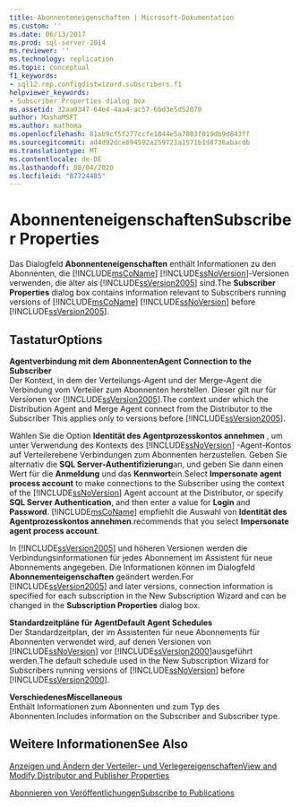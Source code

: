 ```yaml
---
title: Abonnenteneigenschaften | Microsoft-Dokumentation
ms.custom: ''
ms.date: 06/13/2017
ms.prod: sql-server-2014
ms.reviewer: ''
ms.technology: replication
ms.topic: conceptual
f1_keywords:
- sql12.rep.configdistwizard.subscribers.f1
helpviewer_keywords:
- Subscriber Properties dialog box
ms.assetid: 32aa0347-64e4-4aa4-ac57-6bd3e5d52070
author: MashaMSFT
ms.author: mathoma
ms.openlocfilehash: 81ab9cf5f277ccfe1044e5a7083f019db9d843ff
ms.sourcegitcommit: ad4d92dce894592a259721a1571b1d8736abacdb
ms.translationtype: MT
ms.contentlocale: de-DE
ms.lasthandoff: 08/04/2020
ms.locfileid: "87724485"
---
```

# <a name="subscriber-properties"></a><span data-ttu-id="5b89a-102">Abonnenteneigenschaften</span><span class="sxs-lookup"><span data-stu-id="5b89a-102">Subscriber Properties</span></span>
  <span data-ttu-id="5b89a-103">Das Dialogfeld **Abonnenteneigenschaften** enthält Informationen zu den Abonnenten, die [!INCLUDE[msCoName](../../includes/msconame-md.md)] [!INCLUDE[ssNoVersion](../../includes/ssnoversion-md.md)]-Versionen verwenden, die älter als [!INCLUDE[ssVersion2005](../../includes/ssversion2005-md.md)] sind.</span><span class="sxs-lookup"><span data-stu-id="5b89a-103">The **Subscriber Properties** dialog box contains information relevant to Subscribers running versions of [!INCLUDE[msCoName](../../includes/msconame-md.md)] [!INCLUDE[ssNoVersion](../../includes/ssnoversion-md.md)] before [!INCLUDE[ssVersion2005](../../includes/ssversion2005-md.md)].</span></span>  
  
## <a name="options"></a><span data-ttu-id="5b89a-104">Tastatur</span><span class="sxs-lookup"><span data-stu-id="5b89a-104">Options</span></span>  
 <span data-ttu-id="5b89a-105">**Agentverbindung mit dem Abonnenten**</span><span class="sxs-lookup"><span data-stu-id="5b89a-105">**Agent Connection to the Subscriber**</span></span>  
 <span data-ttu-id="5b89a-106">Der Kontext, in dem der Verteilungs-Agent und der Merge-Agent die Verbindung vom Verteiler zum Abonnenten herstellen. Dieser gilt nur für Versionen vor [!INCLUDE[ssVersion2005](../../includes/ssversion2005-md.md)].</span><span class="sxs-lookup"><span data-stu-id="5b89a-106">The context under which the Distribution Agent and Merge Agent connect from the Distributor to the Subscriber This applies only to versions before [!INCLUDE[ssVersion2005](../../includes/ssversion2005-md.md)].</span></span>  
  
 <span data-ttu-id="5b89a-107">Wählen Sie die Option **Identität des Agentprozesskontos annehmen** , um unter Verwendung des Kontexts des [!INCLUDE[ssNoVersion](../../includes/ssnoversion-md.md)] -Agent-Kontos auf Verteilerebene Verbindungen zum Abonnenten herzustellen. Geben Sie alternativ die **SQL Server-Authentifizierung**an, und geben Sie dann einen Wert für die **Anmeldung** und das **Kennwort**ein.</span><span class="sxs-lookup"><span data-stu-id="5b89a-107">Select **Impersonate agent process account** to make connections to the Subscriber using the context of the [!INCLUDE[ssNoVersion](../../includes/ssnoversion-md.md)] Agent account at the Distributor, or specify **SQL Server Authentication**, and then enter a value for **Login** and **Password**.</span></span> [!INCLUDE[msCoName](../../includes/msconame-md.md)] <span data-ttu-id="5b89a-108">empfiehlt die Auswahl von **Identität des Agentprozesskontos annehmen**.</span><span class="sxs-lookup"><span data-stu-id="5b89a-108">recommends that you select **Impersonate agent process account**.</span></span>  
  
 <span data-ttu-id="5b89a-109">In [!INCLUDE[ssVersion2005](../../includes/ssversion2005-md.md)] und höheren Versionen werden die Verbindungsinformationen für jedes Abonnement im Assistent für neue Abonnements angegeben. Die Informationen können im Dialogfeld **Abonnementeigenschaften** geändert werden.</span><span class="sxs-lookup"><span data-stu-id="5b89a-109">For [!INCLUDE[ssVersion2005](../../includes/ssversion2005-md.md)] and later versions, connection information is specified for each subscription in the New Subscription Wizard and can be changed in the **Subscription Properties** dialog box.</span></span>  
  
 <span data-ttu-id="5b89a-110">**Standardzeitpläne für Agent**</span><span class="sxs-lookup"><span data-stu-id="5b89a-110">**Default Agent Schedules**</span></span>  
 <span data-ttu-id="5b89a-111">Der Standardzeitplan, der im Assistenten für neue Abonnements für Abonnenten verwendet wird, auf denen Versionen von [!INCLUDE[ssNoVersion](../../includes/ssnoversion-md.md)] vor [!INCLUDE[ssVersion2000](../../includes/ssversion2000-md.md)]ausgeführt werden.</span><span class="sxs-lookup"><span data-stu-id="5b89a-111">The default schedule used in the New Subscription Wizard for Subscribers running versions of [!INCLUDE[ssNoVersion](../../includes/ssnoversion-md.md)] before [!INCLUDE[ssVersion2000](../../includes/ssversion2000-md.md)].</span></span>  
  
 <span data-ttu-id="5b89a-112">**Verschiedenes**</span><span class="sxs-lookup"><span data-stu-id="5b89a-112">**Miscellaneous**</span></span>  
 <span data-ttu-id="5b89a-113">Enthält Informationen zum Abonnenten und zum Typ des Abonnenten.</span><span class="sxs-lookup"><span data-stu-id="5b89a-113">Includes information on the Subscriber and Subscriber type.</span></span>  
  
## <a name="see-also"></a><span data-ttu-id="5b89a-114">Weitere Informationen</span><span class="sxs-lookup"><span data-stu-id="5b89a-114">See Also</span></span>  
 [<span data-ttu-id="5b89a-115">Anzeigen und Ändern der Verteiler- und Verlegereigenschaften</span><span class="sxs-lookup"><span data-stu-id="5b89a-115">View and Modify Distributor and Publisher Properties</span></span>](view-and-modify-distributor-and-publisher-properties.md)   

 [<span data-ttu-id="5b89a-116">Abonnieren von Veröffentlichungen</span><span class="sxs-lookup"><span data-stu-id="5b89a-116">Subscribe to Publications</span></span>](subscribe-to-publications.md)  
  
  
